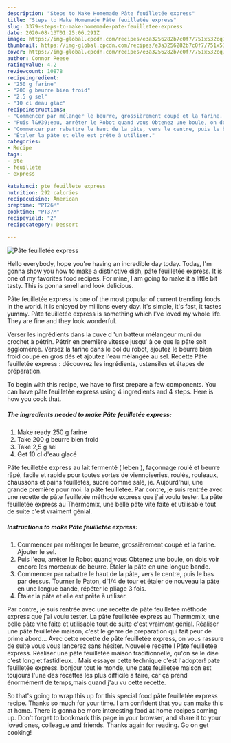 ```yaml
---
description: "Steps to Make Homemade Pâte feuilletée express"
title: "Steps to Make Homemade Pâte feuilletée express"
slug: 3379-steps-to-make-homemade-pate-feuilletee-express
date: 2020-08-13T01:25:06.291Z
image: https://img-global.cpcdn.com/recipes/e3a3256282b7c0f7/751x532cq70/pate-feuilletee-express-photo-principale-de-la-recette.jpg
thumbnail: https://img-global.cpcdn.com/recipes/e3a3256282b7c0f7/751x532cq70/pate-feuilletee-express-photo-principale-de-la-recette.jpg
cover: https://img-global.cpcdn.com/recipes/e3a3256282b7c0f7/751x532cq70/pate-feuilletee-express-photo-principale-de-la-recette.jpg
author: Connor Reese
ratingvalue: 4.2
reviewcount: 10878
recipeingredient:
- "250 g farine"
- "200 g beurre bien froid"
- "2,5 g sel"
- "10 cl deau glac"
recipeinstructions:
- "Commencer par mélanger le beurre, grossièrement coupé et la farine. Ajouter le sel."
- "Puis l&#39;eau, arrêter le Robot quand vous Obtenez une boule, on dois voir encore les morceaux de beurre. Étaler la pâte en une longue bande."
- "Commencer par rabattre le haut de la pâte, vers le centre, puis le bas par dessus. Tourner le Paton, d&#39;1/4 de tour et étaler de nouveau la pâte en une longue bande, répéter le pliage 3 fois."
- "Étaler la pâte et elle est prête à utiliser."
categories:
- Recipe
tags:
- pte
- feuillete
- express

katakunci: pte feuillete express 
nutrition: 292 calories
recipecuisine: American
preptime: "PT26M"
cooktime: "PT37M"
recipeyield: "2"
recipecategory: Dessert

---
```



![Pâte feuilletée express](https://img-global.cpcdn.com/recipes/e3a3256282b7c0f7/751x532cq70/pate-feuilletee-express-photo-principale-de-la-recette.jpg)

Hello everybody, hope you're having an incredible day today. Today, I'm gonna show you how to make a distinctive dish, pâte feuilletée express. It is one of my favorites food recipes. For mine, I am going to make it a little bit tasty. This is gonna smell and look delicious.

Pâte feuilletée express is one of the most popular of current trending foods in the world. It is enjoyed by millions every day. It's simple, it's fast, it tastes yummy. Pâte feuilletée express is something which I've loved my whole life. They are fine and they look wonderful.

Verser les ingrédients dans la cuve d &#39;un batteur mélangeur muni du crochet à pétrin. Pétrir en première vitesse jusqu&#39; à ce que la pâte soit agglomérée. Versez la farine dans le bol du robot, ajoutez le beurre bien froid coupé en gros dés et ajoutez l&#39;eau mélangée au sel. Recette Pâte feuilletée express : découvrez les ingrédients, ustensiles et étapes de préparation.


To begin with this recipe, we have to first prepare a few components. You can have pâte feuilletée express using 4 ingredients and 4 steps. Here is how you cook that.

<!--inarticleads1-->

##### The ingredients needed to make Pâte feuilletée express:

1. Make ready 250 g farine
1. Take 200 g beurre bien froid
1. Take 2,5 g sel
1. Get 10 cl d&#39;eau glacé


Pâte feuilletée express au lait fermenté ( leben ), façonnage roulé et beurre râpé, facile et rapide pour toutes sortes de viennoiseries, roulés, rouleaux, chaussons et pains feuilletés, sucré comme salé, je. Aujourd&#39;hui, une grande première pour moi: la pâte feuilletée. Par contre, je suis rentrée avec une recette de pâte feuilletée méthode express que j&#39;ai voulu tester. La pâte feuilletée express au Thermomix, une belle pâte vite faite et utilisable tout de suite c&#39;est vraiment génial. 

<!--inarticleads2-->

##### Instructions to make Pâte feuilletée express:

1. Commencer par mélanger le beurre, grossièrement coupé et la farine. Ajouter le sel.
1. Puis l&#39;eau, arrêter le Robot quand vous Obtenez une boule, on dois voir encore les morceaux de beurre. Étaler la pâte en une longue bande.
1. Commencer par rabattre le haut de la pâte, vers le centre, puis le bas par dessus. Tourner le Paton, d&#39;1/4 de tour et étaler de nouveau la pâte en une longue bande, répéter le pliage 3 fois.
1. Étaler la pâte et elle est prête à utiliser.


Par contre, je suis rentrée avec une recette de pâte feuilletée méthode express que j&#39;ai voulu tester. La pâte feuilletée express au Thermomix, une belle pâte vite faite et utilisable tout de suite c&#39;est vraiment génial. Réaliser une pâte feuilletée maison, c&#39;est le genre de préparation qui fait peur de prime abord… Avec cette recette de pâte feuilletée express, on vous rassure de suite vous vous lancerez sans hésiter. Nouvelle recette l Pâte feuilletée express. Réaliser une pâte feuilletée maison traditionnelle, qu&#39;on se le dise c&#39;est long et fastidieux… Mais essayer cette technique c&#39;est l&#39;adopter! pate feuilletée express. bonjour tout le monde, une pate feuilletee maison est toujours l&#39;une des recettes les plus difficile a faire, car ça prend énormément de temps,mais quand j&#39;au vu cette recette. 

So that's going to wrap this up for this special food pâte feuilletée express recipe. Thanks so much for your time. I am confident that you can make this at home. There is gonna be more interesting food at home recipes coming up. Don't forget to bookmark this page in your browser, and share it to your loved ones, colleague and friends. Thanks again for reading. Go on get cooking!
